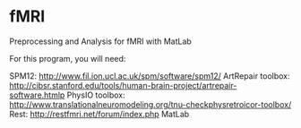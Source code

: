# fMRI
Preprocessing and Analysis for fMRI with MatLab

For this program, you will need: 

SPM12: http://www.fil.ion.ucl.ac.uk/spm/software/spm12/
ArtRepair toolbox: http://cibsr.stanford.edu/tools/human-brain-project/artrepair-software.htmlp
PhysIO toolbox: http://www.translationalneuromodeling.org/tnu-checkphysretroicor-toolbox/
Rest: http://restfmri.net/forum/index.php
MatLab
